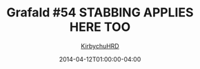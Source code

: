 ---
title: "Grafald #54 STABBING APPLIES HERE TOO"
type: "image"
date: 2014-04-12T01:00:00-04:00
draft: false
categories:
- comics
- collaborations
tags:
- grafald
image_path: "../img/2014/54.png"
alt_text: ""
is_subpage: true
author: "[KirbychuHRD](https://cohost.org/KirbychuHRD)"
---